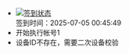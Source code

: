 - [![签到状态](https://github.com/li5bo5/Cloud189-Actions/actions/workflows/main.yml/badge.svg?branch=main)](https://github.com/li5bo5/Cloud189-Actions/actions/workflows/main.yml) <br> 签到时间：2025-07-05 00:45:49
- 开始执行帐号1
- 设备ID不存在，需要二次设备校验
